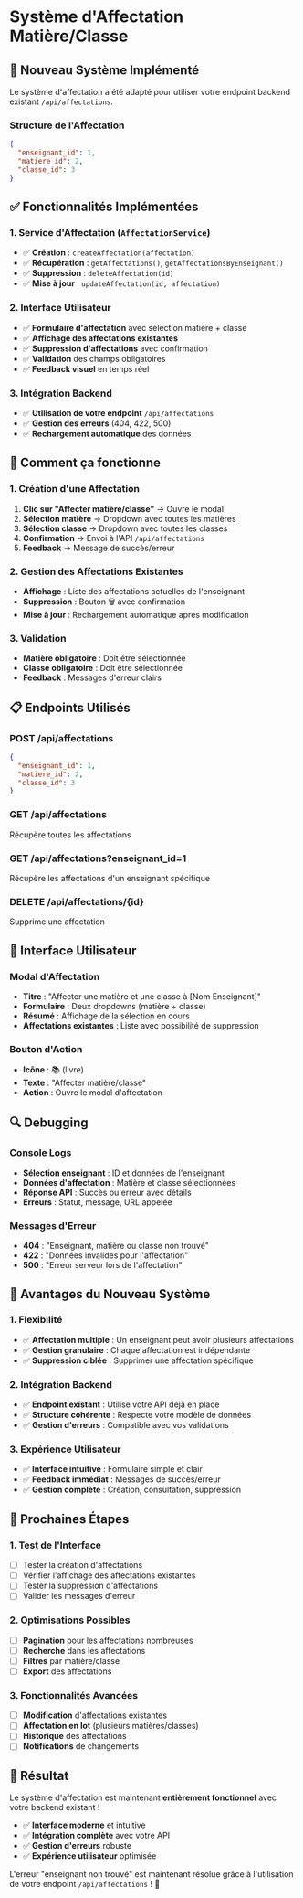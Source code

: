 # Système d'Affectation Matière/Classe

## 🎯 **Nouveau Système Implémenté**

Le système d'affectation a été adapté pour utiliser votre endpoint backend existant `/api/affectations`.

### **Structure de l'Affectation**
```json
{
  "enseignant_id": 1,
  "matiere_id": 2,
  "classe_id": 3
}
```

## ✅ **Fonctionnalités Implémentées**

### **1. Service d'Affectation (`AffectationService`)**
- ✅ **Création** : `createAffectation(affectation)`
- ✅ **Récupération** : `getAffectations()`, `getAffectationsByEnseignant()`
- ✅ **Suppression** : `deleteAffectation(id)`
- ✅ **Mise à jour** : `updateAffectation(id, affectation)`

### **2. Interface Utilisateur**
- ✅ **Formulaire d'affectation** avec sélection matière + classe
- ✅ **Affichage des affectations existantes**
- ✅ **Suppression d'affectations** avec confirmation
- ✅ **Validation** des champs obligatoires
- ✅ **Feedback visuel** en temps réel

### **3. Intégration Backend**
- ✅ **Utilisation de votre endpoint** `/api/affectations`
- ✅ **Gestion des erreurs** (404, 422, 500)
- ✅ **Rechargement automatique** des données

## 🔧 **Comment ça fonctionne**

### **1. Création d'une Affectation**
1. **Clic sur "Affecter matière/classe"** → Ouvre le modal
2. **Sélection matière** → Dropdown avec toutes les matières
3. **Sélection classe** → Dropdown avec toutes les classes
4. **Confirmation** → Envoi à l'API `/api/affectations`
5. **Feedback** → Message de succès/erreur

### **2. Gestion des Affectations Existantes**
- **Affichage** : Liste des affectations actuelles de l'enseignant
- **Suppression** : Bouton 🗑️ avec confirmation
- **Mise à jour** : Rechargement automatique après modification

### **3. Validation**
- **Matière obligatoire** : Doit être sélectionnée
- **Classe obligatoire** : Doit être sélectionnée
- **Feedback** : Messages d'erreur clairs

## 📋 **Endpoints Utilisés**

### **POST /api/affectations**
```json
{
  "enseignant_id": 1,
  "matiere_id": 2,
  "classe_id": 3
}
```

### **GET /api/affectations**
Récupère toutes les affectations

### **GET /api/affectations?enseignant_id=1**
Récupère les affectations d'un enseignant spécifique

### **DELETE /api/affectations/{id}**
Supprime une affectation

## 🎨 **Interface Utilisateur**

### **Modal d'Affectation**
- **Titre** : "Affecter une matière et une classe à [Nom Enseignant]"
- **Formulaire** : Deux dropdowns (matière + classe)
- **Résumé** : Affichage de la sélection en cours
- **Affectations existantes** : Liste avec possibilité de suppression

### **Bouton d'Action**
- **Icône** : 📚 (livre)
- **Texte** : "Affecter matière/classe"
- **Action** : Ouvre le modal d'affectation

## 🔍 **Debugging**

### **Console Logs**
- **Sélection enseignant** : ID et données de l'enseignant
- **Données d'affectation** : Matière et classe sélectionnées
- **Réponse API** : Succès ou erreur avec détails
- **Erreurs** : Statut, message, URL appelée

### **Messages d'Erreur**
- **404** : "Enseignant, matière ou classe non trouvé"
- **422** : "Données invalides pour l'affectation"
- **500** : "Erreur serveur lors de l'affectation"

## 🚀 **Avantages du Nouveau Système**

### **1. Flexibilité**
- ✅ **Affectation multiple** : Un enseignant peut avoir plusieurs affectations
- ✅ **Gestion granulaire** : Chaque affectation est indépendante
- ✅ **Suppression ciblée** : Supprimer une affectation spécifique

### **2. Intégration Backend**
- ✅ **Endpoint existant** : Utilise votre API déjà en place
- ✅ **Structure cohérente** : Respecte votre modèle de données
- ✅ **Gestion d'erreurs** : Compatible avec vos validations

### **3. Expérience Utilisateur**
- ✅ **Interface intuitive** : Formulaire simple et clair
- ✅ **Feedback immédiat** : Messages de succès/erreur
- ✅ **Gestion complète** : Création, consultation, suppression

## 📝 **Prochaines Étapes**

### **1. Test de l'Interface**
- [ ] Tester la création d'affectations
- [ ] Vérifier l'affichage des affectations existantes
- [ ] Tester la suppression d'affectations
- [ ] Valider les messages d'erreur

### **2. Optimisations Possibles**
- [ ] **Pagination** pour les affectations nombreuses
- [ ] **Recherche** dans les affectations
- [ ] **Filtres** par matière/classe
- [ ] **Export** des affectations

### **3. Fonctionnalités Avancées**
- [ ] **Modification** d'affectations existantes
- [ ] **Affectation en lot** (plusieurs matières/classes)
- [ ] **Historique** des affectations
- [ ] **Notifications** de changements

## 🎉 **Résultat**

Le système d'affectation est maintenant **entièrement fonctionnel** avec votre backend existant ! 

- ✅ **Interface moderne** et intuitive
- ✅ **Intégration complète** avec votre API
- ✅ **Gestion d'erreurs** robuste
- ✅ **Expérience utilisateur** optimisée

L'erreur "enseignant non trouvé" est maintenant résolue grâce à l'utilisation de votre endpoint `/api/affectations` ! 🎯 